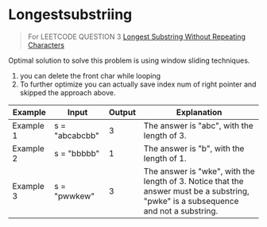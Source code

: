 # Longestsubstriing


>For LEETCODE QUESTION 3  [Longest Substring Without Repeating Characters](https://leetcode.com/problems/longest-substring-without-repeating-characters/)


Optimal solution to solve this problem is using window sliding techniques. 
1. you can delete the front char while looping 
2. To further optimize you can actually save index num of right pointer and skipped the approach above.


| Example | Input | Output| Explanation |
| --- |  --- | --- |  --- |
| Example 1 | s = "abcabcbb" | 3  | The answer is "abc", with the length of 3. |
| Example 2 | s = "bbbbb" | 1  | The answer is "b", with the length of 1. |
| Example 3 | s = "pwwkew" | 3 |  The answer is "wke", with the length of 3. Notice that the answer must be a substring, "pwke" is a subsequence and not a substring. |
